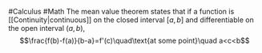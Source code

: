 #Calculus #Math 
The mean value theorem states that if a function is [[Continuity|continuous]] on the closed interval $[a, b]$ and differentiable on the open interval $(a, b)$, 
$$\frac{f(b)-f(a)}{b-a}=f'(c)\quad\text{at some point}\quad a<c<b$$
